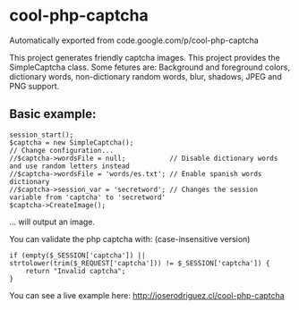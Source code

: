 # cool-php-captcha
Automatically exported from code.google.com/p/cool-php-captcha

This project generates friendly captcha images. This project provides the SimpleCaptcha class.
Some fetures are: Background and foreground colors, dictionary words, non-dictionary random words, blur, shadows, JPEG and PNG support.


Basic example:
--------------


```
session_start();
$captcha = new SimpleCaptcha();
// Change configuration...
//$captcha->wordsFile = null;           // Disable dictionary words and use random letters instead
//$captcha->wordsFile = 'words/es.txt'; // Enable spanish words dictionary
//$captcha->session_var = 'secretword'; // Changes the session variable from 'captcha' to 'secretword'
$captcha->CreateImage();
```

... will output an image.



You can validate the php captcha with: (case-insensitive version)

```
if (empty($_SESSION['captcha']) || strtolower(trim($_REQUEST['captcha'])) != $_SESSION['captcha']) {
    return "Invalid captcha";
}
```

You can see a live example here: http://joserodriguez.cl/cool-php-captcha





